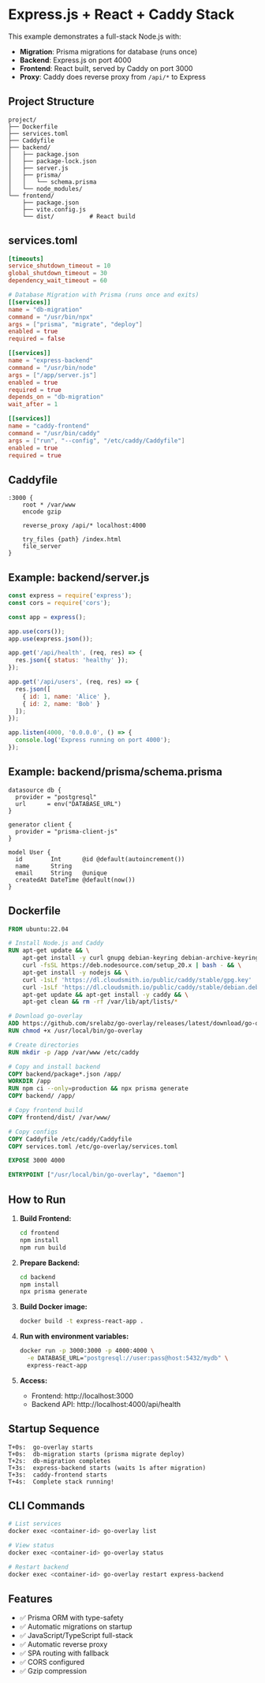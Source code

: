 # Express.js + React + Caddy Stack

This example demonstrates a full-stack Node.js with:
- **Migration**: Prisma migrations for database (runs once)
- **Backend**: Express.js on port 4000
- **Frontend**: React built, served by Caddy on port 3000
- **Proxy**: Caddy does reverse proxy from `/api/*` to Express

## Project Structure

```
project/
├── Dockerfile
├── services.toml
├── Caddyfile
├── backend/
│   ├── package.json
│   ├── package-lock.json
│   ├── server.js
│   ├── prisma/
│   │   └── schema.prisma
│   └── node_modules/
└── frontend/
    ├── package.json
    ├── vite.config.js
    └── dist/          # React build
```

## services.toml

```toml
[timeouts]
service_shutdown_timeout = 10
global_shutdown_timeout = 30
dependency_wait_timeout = 60

# Database Migration with Prisma (runs once and exits)
[[services]]
name = "db-migration"
command = "/usr/bin/npx"
args = ["prisma", "migrate", "deploy"]
enabled = true
required = false

[[services]]
name = "express-backend"
command = "/usr/bin/node"
args = ["/app/server.js"]
enabled = true
required = true
depends_on = "db-migration"
wait_after = 1

[[services]]
name = "caddy-frontend"
command = "/usr/bin/caddy"
args = ["run", "--config", "/etc/caddy/Caddyfile"]
enabled = true
required = true
```

## Caddyfile

```caddy
:3000 {
    root * /var/www
    encode gzip
    
    reverse_proxy /api/* localhost:4000
    
    try_files {path} /index.html
    file_server
}
```

## Example: backend/server.js

```javascript
const express = require('express');
const cors = require('cors');

const app = express();

app.use(cors());
app.use(express.json());

app.get('/api/health', (req, res) => {
  res.json({ status: 'healthy' });
});

app.get('/api/users', (req, res) => {
  res.json([
    { id: 1, name: 'Alice' },
    { id: 2, name: 'Bob' }
  ]);
});

app.listen(4000, '0.0.0.0', () => {
  console.log('Express running on port 4000');
});
```

## Example: backend/prisma/schema.prisma

```prisma
datasource db {
  provider = "postgresql"
  url      = env("DATABASE_URL")
}

generator client {
  provider = "prisma-client-js"
}

model User {
  id        Int      @id @default(autoincrement())
  name      String
  email     String   @unique
  createdAt DateTime @default(now())
}
```

## Dockerfile

```dockerfile
FROM ubuntu:22.04

# Install Node.js and Caddy
RUN apt-get update && \
    apt-get install -y curl gnupg debian-keyring debian-archive-keyring apt-transport-https && \
    curl -fsSL https://deb.nodesource.com/setup_20.x | bash - && \
    apt-get install -y nodejs && \
    curl -1sLf 'https://dl.cloudsmith.io/public/caddy/stable/gpg.key' | gpg --dearmor -o /usr/share/keyrings/caddy-stable-archive-keyring.gpg && \
    curl -1sLf 'https://dl.cloudsmith.io/public/caddy/stable/debian.deb.txt' | tee /etc/apt/sources.list.d/caddy-stable.list && \
    apt-get update && apt-get install -y caddy && \
    apt-get clean && rm -rf /var/lib/apt/lists/*

# Download go-overlay
ADD https://github.com/srelabz/go-overlay/releases/latest/download/go-overlay /usr/local/bin/go-overlay
RUN chmod +x /usr/local/bin/go-overlay

# Create directories
RUN mkdir -p /app /var/www /etc/caddy

# Copy and install backend
COPY backend/package*.json /app/
WORKDIR /app
RUN npm ci --only=production && npx prisma generate
COPY backend/ /app/

# Copy frontend build
COPY frontend/dist/ /var/www/

# Copy configs
COPY Caddyfile /etc/caddy/Caddyfile
COPY services.toml /etc/go-overlay/services.toml

EXPOSE 3000 4000

ENTRYPOINT ["/usr/local/bin/go-overlay", "daemon"]
```

## How to Run

1. **Build Frontend:**
   ```bash
   cd frontend
   npm install
   npm run build
   ```

2. **Prepare Backend:**
   ```bash
   cd backend
   npm install
   npx prisma generate
   ```

3. **Build Docker image:**
   ```bash
   docker build -t express-react-app .
   ```

4. **Run with environment variables:**
   ```bash
   docker run -p 3000:3000 -p 4000:4000 \
     -e DATABASE_URL="postgresql://user:pass@host:5432/mydb" \
     express-react-app
   ```

5. **Access:**
   - Frontend: http://localhost:3000
   - Backend API: http://localhost:4000/api/health

## Startup Sequence

```
T+0s:  go-overlay starts
T+0s:  db-migration starts (prisma migrate deploy)
T+2s:  db-migration completes
T+3s:  express-backend starts (waits 1s after migration)
T+3s:  caddy-frontend starts
T+4s:  Complete stack running!
```

## CLI Commands

```bash
# List services
docker exec <container-id> go-overlay list

# View status
docker exec <container-id> go-overlay status

# Restart backend
docker exec <container-id> go-overlay restart express-backend
```

## Features

- ✅ Prisma ORM with type-safety
- ✅ Automatic migrations on startup
- ✅ JavaScript/TypeScript full-stack
- ✅ Automatic reverse proxy
- ✅ SPA routing with fallback
- ✅ CORS configured
- ✅ Gzip compression
